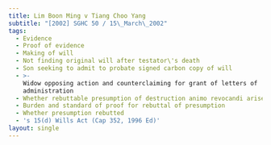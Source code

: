 ```yaml
---
title: Lim Boon Ming v Tiang Choo Yang
subtitle: "[2002] SGHC 50 / 15\_March\_2002"
tags:
  - Evidence
  - Proof of evidence
  - Making of will
  - Not finding original will after testator\'s death
  - Son seeking to admit to probate signed carbon copy of will
  - >-
    Widow opposing action and counterclaiming for grant of letters of
    administration
  - Whether rebuttable presumption of destruction animo revocandi arises
  - Burden and standard of proof for rebuttal of presumption
  - Whether presumption rebutted
  - 's 15(d) Wills Act (Cap 352, 1996 Ed)'
layout: single
---
```


